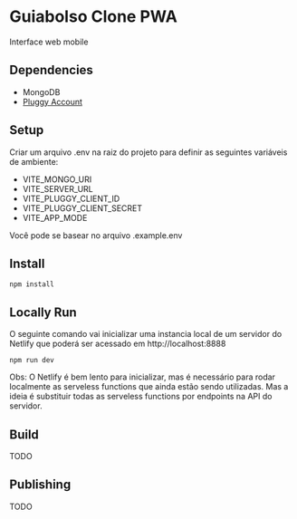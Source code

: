 # Guiabolso Clone PWA
Interface web mobile

## Dependencies
- MongoDB
- [Pluggy Account](https://pluggy.ai/)

## Setup
Criar um arquivo .env na raiz do projeto para definir as seguintes variáveis de ambiente:

- VITE_MONGO_URI
- VITE_SERVER_URL
- VITE_PLUGGY_CLIENT_ID
- VITE_PLUGGY_CLIENT_SECRET
- VITE_APP_MODE

Você pode se basear no arquivo .example.env

## Install
`npm install`

## Locally Run
O seguinte comando vai inicializar uma instancia local de um servidor do Netlify que poderá ser acessado em http://localhost:8888

`npm run dev`

Obs: O Netlify é bem lento para inicializar, mas é necessário para rodar localmente as serveless functions que ainda estão sendo utilizadas. 
Mas a ideia é substituir todas as serveless functions por endpoints na API do servidor.

## Build
TODO

## Publishing
TODO
